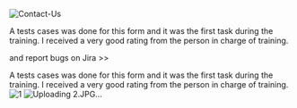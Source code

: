 ![Contact-Us](https://github.com/user-attachments/assets/ad9dfc67-25ca-4b52-a198-7fd9202a11f4)





A tests cases was done for this form and it was the first task during the training. I received a very good rating from the person in charge of training. 


and report bugs on Jira  >> 



A tests cases was done for this form and it was the first task during the training. I received a very good rating from the person in charge of training.
![1](https://github.com/user-attachments/assets/2372c1c3-59dd-4170-a834-417d42a4e6c8)
![Uploading 2.JPG…]()
